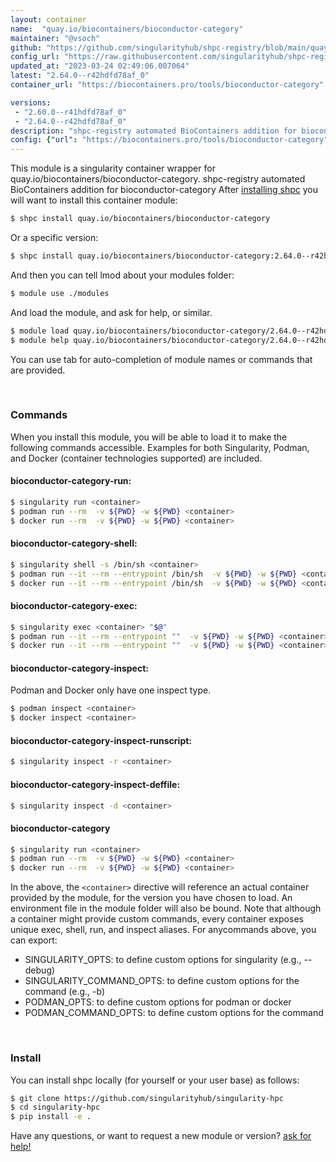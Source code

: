 ```yaml
---
layout: container
name:  "quay.io/biocontainers/bioconductor-category"
maintainer: "@vsoch"
github: "https://github.com/singularityhub/shpc-registry/blob/main/quay.io/biocontainers/bioconductor-category/container.yaml"
config_url: "https://raw.githubusercontent.com/singularityhub/shpc-registry/main/quay.io/biocontainers/bioconductor-category/container.yaml"
updated_at: "2023-03-24 02:49:06.007064"
latest: "2.64.0--r42hdfd78af_0"
container_url: "https://biocontainers.pro/tools/bioconductor-category"

versions:
 - "2.60.0--r41hdfd78af_0"
 - "2.64.0--r42hdfd78af_0"
description: "shpc-registry automated BioContainers addition for bioconductor-category"
config: {"url": "https://biocontainers.pro/tools/bioconductor-category", "maintainer": "@vsoch", "description": "shpc-registry automated BioContainers addition for bioconductor-category", "latest": {"2.64.0--r42hdfd78af_0": "sha256:b983d6ed36faf0ceb33c0a80055fdd0f65e4a58bfdbc90ddb7711c05fff5daa1"}, "tags": {"2.60.0--r41hdfd78af_0": "sha256:888894204cc6d0660386c8e20c5bb0321556c98197b3a5c342a089995314a657", "2.64.0--r42hdfd78af_0": "sha256:b983d6ed36faf0ceb33c0a80055fdd0f65e4a58bfdbc90ddb7711c05fff5daa1"}, "docker": "quay.io/biocontainers/bioconductor-category"}
---
```


This module is a singularity container wrapper for quay.io/biocontainers/bioconductor-category.
shpc-registry automated BioContainers addition for bioconductor-category
After [installing shpc](#install) you will want to install this container module:


```bash
$ shpc install quay.io/biocontainers/bioconductor-category
```

Or a specific version:

```bash
$ shpc install quay.io/biocontainers/bioconductor-category:2.64.0--r42hdfd78af_0
```

And then you can tell lmod about your modules folder:

```bash
$ module use ./modules
```

And load the module, and ask for help, or similar.

```bash
$ module load quay.io/biocontainers/bioconductor-category/2.64.0--r42hdfd78af_0
$ module help quay.io/biocontainers/bioconductor-category/2.64.0--r42hdfd78af_0
```

You can use tab for auto-completion of module names or commands that are provided.

<br>

### Commands

When you install this module, you will be able to load it to make the following commands accessible.
Examples for both Singularity, Podman, and Docker (container technologies supported) are included.

#### bioconductor-category-run:

```bash
$ singularity run <container>
$ podman run --rm  -v ${PWD} -w ${PWD} <container>
$ docker run --rm  -v ${PWD} -w ${PWD} <container>
```

#### bioconductor-category-shell:

```bash
$ singularity shell -s /bin/sh <container>
$ podman run --it --rm --entrypoint /bin/sh  -v ${PWD} -w ${PWD} <container>
$ docker run --it --rm --entrypoint /bin/sh  -v ${PWD} -w ${PWD} <container>
```

#### bioconductor-category-exec:

```bash
$ singularity exec <container> "$@"
$ podman run --it --rm --entrypoint ""  -v ${PWD} -w ${PWD} <container> "$@"
$ docker run --it --rm --entrypoint ""  -v ${PWD} -w ${PWD} <container> "$@"
```

#### bioconductor-category-inspect:

Podman and Docker only have one inspect type.

```bash
$ podman inspect <container>
$ docker inspect <container>
```

#### bioconductor-category-inspect-runscript:

```bash
$ singularity inspect -r <container>
```

#### bioconductor-category-inspect-deffile:

```bash
$ singularity inspect -d <container>
```



#### bioconductor-category

```bash
$ singularity run <container>
$ podman run --rm  -v ${PWD} -w ${PWD} <container>
$ docker run --rm  -v ${PWD} -w ${PWD} <container>
```


In the above, the `<container>` directive will reference an actual container provided
by the module, for the version you have chosen to load. An environment file in the
module folder will also be bound. Note that although a container
might provide custom commands, every container exposes unique exec, shell, run, and
inspect aliases. For anycommands above, you can export:

 - SINGULARITY_OPTS: to define custom options for singularity (e.g., --debug)
 - SINGULARITY_COMMAND_OPTS: to define custom options for the command (e.g., -b)
 - PODMAN_OPTS: to define custom options for podman or docker
 - PODMAN_COMMAND_OPTS: to define custom options for the command

<br>

### Install

You can install shpc locally (for yourself or your user base) as follows:

```bash
$ git clone https://github.com/singularityhub/singularity-hpc
$ cd singularity-hpc
$ pip install -e .
```

Have any questions, or want to request a new module or version? [ask for help!](https://github.com/singularityhub/singularity-hpc/issues)